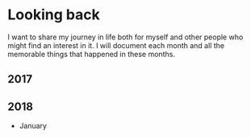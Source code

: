 # Looking back
I want to share my journey in life both for myself and other people who might find an interest in it. I will document each month and all the memorable things that happened in these months.

## 2017
## 2018
- January